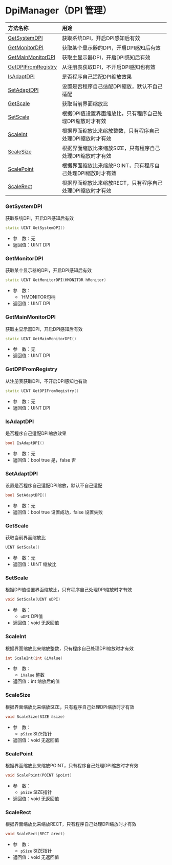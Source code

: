 # DpiManager（DPI 管理）

| 方法名称 | 用途 |
| :--- | :--- |
| [GetSystemDPI](#GetSystemDPI) | 获取系统DPI，开启DPI感知后有效 |
| [GetMonitorDPI](#GetMonitorDPI) | 获取某个显示器的DPI，开启DPI感知后有效 |
| [GetMainMonitorDPI](#GetMainMonitorDPI) | 获取主显示器DPI，开启DPI感知后有效 |
| [GetDPIFromRegistry](#GetDPIFromRegistry) | 从注册表获取DPI，不开启DPI感知也有效 |
| [IsAdaptDPI](#IsAdaptDPI) | 是否程序自己适配DPI缩放效果 |
| [SetAdaptDPI](#SetAdaptDPI) | 设置是否程序自己适配DPI缩放，默认不自己适配 |
| [GetScale](#GetScale) | 获取当前界面缩放比 |
| [SetScale](#SetScale) | 根据DPI值设置界面缩放比，只有程序自己处理DPI缩放时才有效 |
| [ScaleInt](#ScaleInt) | 根据界面缩放比来缩放整数，只有程序自己处理DPI缩放时才有效 |
| [ScaleSize](#ScaleSize) | 根据界面缩放比来缩放SIZE，只有程序自己处理DPI缩放时才有效 |
| [ScalePoint](#ScalePoint) | 根据界面缩放比来缩放POINT，只有程序自己处理DPI缩放时才有效 |
| [ScaleRect](#ScaleRect) | 根据界面缩放比来缩放RECT，只有程序自己处理DPI缩放时才有效 |

### GetSystemDPI

获取系统DPI，开启DPI感知后有效

```cpp
static UINT GetSystemDPI()
```

 - 参&emsp;数：无  
 - 返回值：UINT DPI

### GetMonitorDPI

获取某个显示器的DPI，开启DPI感知后有效

```cpp
static UINT GetMonitorDPI(HMONITOR hMonitor)
```

 - 参&emsp;数：  
    - `HMONITOR句柄
 - 返回值：UINT DPI

### GetMainMonitorDPI

获取主显示器DPI，开启DPI感知后有效

```cpp
static UINT GetMainMonitorDPI()
```

 - 参&emsp;数：无  
 - 返回值：UINT DPI

### GetDPIFromRegistry

从注册表获取DPI，不开启DPI感知也有效

```cpp
static UINT GetDPIFromRegistry()
```

 - 参&emsp;数：无  
 - 返回值：UINT DPI

### IsAdaptDPI

是否程序自己适配DPI缩放效果

```cpp
bool IsAdaptDPI()
```

 - 参&emsp;数：无  
 - 返回值：bool true 是，false 否

### SetAdaptDPI

设置是否程序自己适配DPI缩放，默认不自己适配

```cpp
bool SetAdaptDPI()
```

 - 参&emsp;数：无  
 - 返回值：bool true 设置成功，false 设置失败

### GetScale

获取当前界面缩放比

```cpp
UINT GetScale()
```

 - 参&emsp;数：无  
 - 返回值：UINT	缩放比

### SetScale

根据DPI值设置界面缩放比，只有程序自己处理DPI缩放时才有效

```cpp
void SetScale(UINT uDPI)
```

 - 参&emsp;数：  
    - `uDPI` DPI值
 - 返回值：void	无返回值

### ScaleInt

根据界面缩放比来缩放整数，只有程序自己处理DPI缩放时才有效

```cpp
int ScaleInt(int &iValue)
```

 - 参&emsp;数：  
    - `iValue` 整数
 - 返回值：int	缩放后的值

### ScaleSize

根据界面缩放比来缩放SIZE，只有程序自己处理DPI缩放时才有效

```cpp
void ScaleSize(SIZE &size)
```

 - 参&emsp;数：  
    - `pSize` SIZE指针
 - 返回值：void	无返回值

### ScalePoint

根据界面缩放比来缩放POINT，只有程序自己处理DPI缩放时才有效

```cpp
void ScalePoint(POINT &point)
```

 - 参&emsp;数：  
    - `pSize` SIZE指针
 - 返回值：void	无返回值

### ScaleRect

根据界面缩放比来缩放RECT，只有程序自己处理DPI缩放时才有效

```cpp
void ScaleRect(RECT &rect)
```

 - 参&emsp;数：  
    - `pSize` SIZE指针
 - 返回值：void	无返回值

